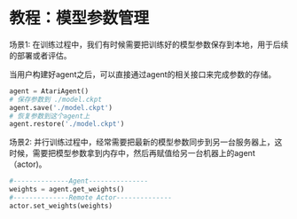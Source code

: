 # **教程：模型参数管理**
场景1: 在训练过程中，我们有时候需要把训练好的模型参数保存到本地，用于后续的部署或者评估。

当用户构建好agent之后，可以直接通过agent的相关接口来完成参数的存储。
```python
agent = AtariAgent()
# 保存参数到 ./model.ckpt
agent.save('./model.ckpt')
# 恢复参数到这个agent上
agent.restore('./model.ckpt')
```

场景2: 并行训练过程中，经常需要把最新的模型参数同步到另一台服务器上，这时候，需要把模型参数拿到内存中，然后再赋值给另一台机器上的agent（actor)。

```python
#--------------Agent---------------
weights = agent.get_weights()
#--------------Remote Actor--------------
actor.set_weights(weights)
```
